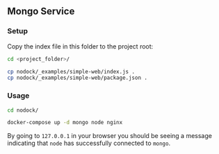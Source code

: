 ## Mongo Service

### Setup

Copy the index file in this folder to the project root:

```bash
cd <project_folder>/

cp nodock/_examples/simple-web/index.js .
cp nodock/_examples/simple-web/package.json .
```

### Usage

```bash
cd nodock/

docker-compose up -d mongo node nginx
```

By going to `127.0.0.1` in your browser you should be seeing a message indicating that `node` has successfully connected to `mongo`.